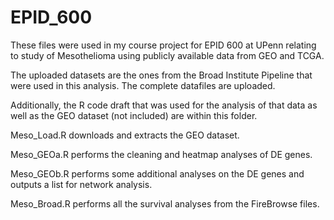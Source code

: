 # EPID_600

These files were used in my course project for EPID 600 at UPenn relating to study of Mesothelioma using publicly available data from GEO and TCGA.

The uploaded datasets are the ones from the Broad Institute Pipeline that were used in this analysis. The complete datafiles are uploaded.

Additionally, the R code draft that was used for the analysis of that data as well as the GEO dataset (not included) are within this folder.

Meso_Load.R downloads and extracts the GEO dataset.

Meso_GEOa.R performs the cleaning and heatmap analyses of DE genes.

Meso_GEOb.R performs some additional analyses on the DE genes and outputs a list for network analysis.

Meso_Broad.R performs all the survival analyses from the FireBrowse files.
